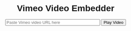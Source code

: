 <!DOCTYPE html>
<html lang="en">
<head>
  <meta charset="UTF-8">
  <meta name="viewport" content="width=device-width, initial-scale=1.0">
  <title>Vimeo Video Embedder</title>
  <style>
    body {
      font-family: Arial, sans-serif;
      text-align: center;
      margin: 20px;
    }
    #video-container {
      margin-top: 20px;
    }
    iframe {
      width: 80%;
      height: 400px;
      border: none;
    }
  </style>
</head>
<body>
  <h1>Vimeo Video Embedder</h1>
  <input type="text" id="vimeo-url" placeholder="Paste Vimeo video URL here" style="width: 60%;">
  <button onclick="embedVideo()">Play Video</button>
  <div id="video-container"></div>

  <script>
    function embedVideo() {
      const urlInput = document.getElementById('vimeo-url').value;
      const videoContainer = document.getElementById('video-container');
      const vimeoID = extractVimeoID(urlInput);

      if (vimeoID) {
        videoContainer.innerHTML = `<iframe src="https://player.vimeo.com/video/${vimeoID}" allow="autoplay; fullscreen" allowfullscreen></iframe>`;
      } else {
        alert("Invalid Vimeo URL. Please try again.");
      }
    }

    function extractVimeoID(url) {
      const regex = /vimeo\.com\/(?:.*#|.*/videos/)?([0-9]+)/;
      const match = url.match(regex);
      return match ? match[1] : null;
    }
  </script>
</body>
</html>
